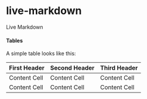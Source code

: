 live-markdown
=============

Live Markdown

#### Tables

A simple table looks like this:

First Header | Second Header | Third Header
------------ | ------------- | ------------
Content Cell | Content Cell  | Content Cell
Content Cell | Content Cell  | Content Cell
